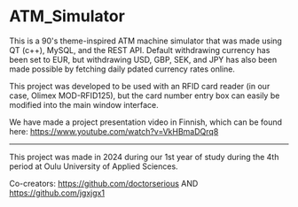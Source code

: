 # ATM_Simulator

This is a 90's theme-inspired ATM machine simulator that was made using QT (c++), MySQL, and the REST API. Default withdrawing currency has been set to EUR, but withdrawing USD, GBP, SEK, and JPY has also been made possible by fetching daily pdated currency rates online.

This project was developed to be used with an RFID card reader (in our case, Olimex MOD-RFID125), but the card number entry box can easily be modified into the main window interface.

We have made a project presentation video in Finnish, which can be found here: https://www.youtube.com/watch?v=VkHBmaDQrq8
____
This project was made in 2024 during our 1st year of study during the 4th period at Oulu University of Applied Sciences. 

Co-creators: https://github.com/doctorserious AND https://github.com/jgxjgx1
